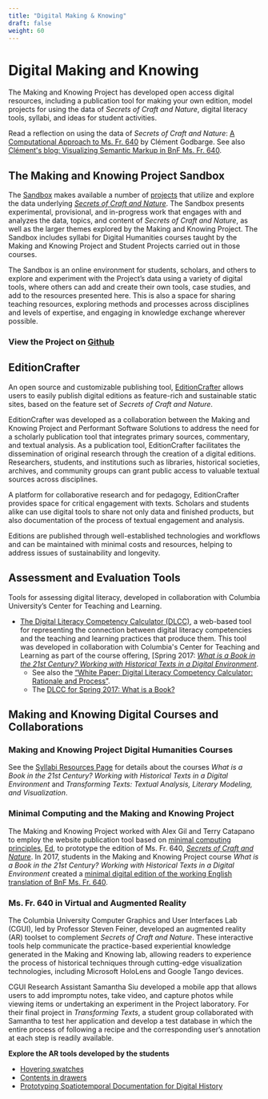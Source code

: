 ```yaml
---
title: "Digital Making & Knowing"
draft: false
weight: 60
---
```


# Digital Making and Knowing
The Making and Knowing Project has developed open access digital resources, including a publication tool for making your own edition, model projects for using the data of *Secrets of Craft and Nature*, digital literacy tools, syllabi, and ideas for student activities.

Read a reflection on using the data of *Secrets of Craft and Nature*: [A Computational Approach to Ms. Fr. 640](https://edition640.makingandknowing.org/#/essays/ann_301_ie_19) by Clément Godbarge. See also [Clément's blog: Visualizing Semantic Markup in BnF Ms. Fr. 640](https://clementgodbarge.com/post/visualization/).

## The Making and Knowing Project Sandbox
The [Sandbox](https://cu-mkp.github.io/sandbox/) makes available a number of [projects](https://cu-mkp.github.io/sandbox/docs/index-digital-projects.html) that utilize and explore the data underlying [*Secrets of Craft and Nature*](https://edition640.makingandknowing.org/). The Sandbox presents experimental, provisional, and in-progress work that engages with and analyzes the data, topics, and content of _Secrets of Craft and Nature_, as well as the larger themes explored by the Making and Knowing Project. The Sandbox includes syllabi for Digital Humanities courses taught by the Making and Knowing Project and Student Projects carried out in those courses.

The Sandbox is an online environment for students, scholars, and others to explore and experiment with the Project’s data using a variety of digital tools, where others can add and create their own tools, case studies, and add to the resources presented here. This is also a space for sharing teaching resources, exploring methods and processes across disciplines and levels of expertise, and engaging in knowledge exchange wherever possible.

### View the Project on [Github](https://github.com/cu-mkp/sandbox)

## EditionCrafter
An open source and customizable publishing tool, [EditionCrafter](https://editioncrafter.org) allows users to easily publish digital editions as feature-rich and sustainable static sites, based on the feature set of *Secrets of Craft and Nature*.
 
EditionCrafter was developed as a collaboration between the Making and Knowing Project and Performant Software Solutions to address the need for a scholarly publication tool that integrates primary sources, commentary, and textual analysis. As a publication tool, EditionCrafter facilitates the dissemination of original research through the creation of a digital editions. Researchers, students, and institutions such as libraries, historical societies, archives, and community groups can grant public access to valuable textual sources across disciplines.

A platform for collaborative research and for pedagogy, EditionCrafter provides space for critical engagement with texts. Scholars and students alike can use digital tools to share not only data and finished products, but also documentation of the process of textual engagement and analysis.

Editions are published through well-established technologies and workflows and can be maintained with minimal costs and resources, helping to address issues of sustainability and longevity.

## Assessment and Evaluation Tools
Tools for assessing digital literacy, developed in collaboration with Columbia University’s Center for Teaching and Learning.
- [The Digital Literacy Competency Calculator (DLCC)](https://ccnmtl.github.io/digital-literacy/), a web-based tool for representing the connection between digital literacy competencies and the teaching and learning practices that produce them. This tool was developed in collaboration with Columbia's Center for Teaching and Learning as part of the course offering, [Spring 2017: [_What is a Book in the 21st Century? Working with Historical Texts in a Digital Environment_](https://www.makingandknowing.org/wp-content/uploads/2019/10/Website-Syllabus_Digital_course.pdf).
     - See also the [“White Paper: Digital Literacy Competency Calculator: Rationale and Process”](https://docs.google.com/document/d/11Em2vX-jJw_4QoP62STwVo1i5cNi81ARft9j7gOQsoA/edit?usp=sharing).
     - The [DLCC for Spring 2017: What is a Book?](https://cu-mkp.github.io/diglit-gr8975/)
 
## Making and Knowing Digital Courses and Collaborations
### Making and Knowing Project Digital Humanities Courses
See the [Syllabi Resources Page](/resources/syllabi.md) for details about the courses _What is a Book in the 21st Century? Working with Historical Texts in a Digital Environment_ and _Transforming Texts: Textual Analysis, Literary Modeling, and Visualization_.

### Minimal Computing and the Making and Knowing Project
The Making and Knowing Project worked with Alex Gil and Terry Catapano to employ the website publication tool based on [minimal computing principles](http://go-dh.github.io/mincomp/), [Ed](https://minicomp.github.io/ed/), to prototype the edition of Ms. Fr. 640, [_Secrets of Craft and Nature_](https://edition640.makingandknowing.org/#/). In 2017, students in the Making and Knowing Project course _What is a Book in the 21st Century? Working with Historical Texts in a Digital Environment_ created a [minimal digital edition of the working English translation of BnF Ms. Fr. 640](https://cu-mkp.github.io/GR8975-edition/).

### Ms. Fr. 640 in Virtual and Augmented Reality
The Columbia University Computer Graphics and User Interfaces Lab (CGUI), led by Professor Steven Feiner, developed an augmented reality (AR) toolset to complement _Secrets of Craft and Nature_. These interactive tools help communicate the practice-based experiential knowledge generated in the Making and Knowing lab, allowing readers to experience the process of historical techniques through cutting-edge visualization technologies, including Microsoft HoloLens and Google Tango devices.

CGUI Research Assistant Samantha Siu developed a mobile app that allows users to add impromptu notes, take video, and capture photos while viewing items or undertaking an experiment in the Project laboratory. For their final project in _Transforming Texts_, a student group collaborated with Samantha to test her application and develop a test database in which the entire process of following a recipe and the corresponding user’s annotation at each step is readily available.

**Explore the AR tools developed by the students**
- [Hovering swatches](https://vimeo.com/user101162788)
- [Contents in drawers](https://vimeo.com/user101162788)
- [Prototyping Spatiotemporal Documentation for Digital History](https://vimeo.com/user101162788)
